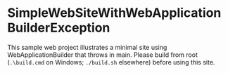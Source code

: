 SimpleWebSiteWithWebApplicationBuilderException
===
This sample web project illustrates a minimal site using WebApplicationBuilder that throws in main.
Please build from root (`.\build.cmd` on Windows; `./build.sh` elsewhere) before using this site.
